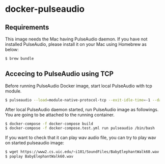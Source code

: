 # docker-pulseaudio

## Requirements

This image needs the Mac having PulseAudio daemon.
If you have not installed PulseAudio, please install it on your Mac using Homebrew as below:

```bash
$ brew bundle
```

## Accecing to PulseAudio using TCP

Before running PulseAudio Docker image, start local PulseAudio with tcp module.

```bash
$ pulseaudio --load=module-native-protocol-tcp --exit-idle-time=-1 --daemon
```

After local PulseAudio daemon started, run PulseAudio image as followings.
You are going to be attached to the running container.

```bash
$ docker-compose -f docker-compose build
$ docker-compose -f docker-compose.test.yml run pulseaudio /bin/bash
```

If you want to check that it can play wav audio file, you can try to play wav on started pulseaudio image:

```bash
$ wget https://www2.cs.uic.edu/~i101/SoundFiles/BabyElephantWalk60.wav
$ paplay BabyElephantWalk60.wav
```
